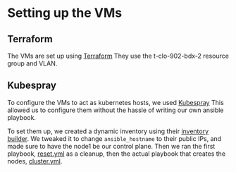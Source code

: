 # Setting up the VMs
## Terraform
The VMs are set up using [Terraform](../terraform/main.tf)
They use the t-clo-902-bdx-2 resource group and VLAN.

## Kubespray
To configure the VMs to act as kubernetes hosts, we used [Kubespray](https://kubespray.io/#/)
This allowed us to configure them without the hassle of writing our own ansible playbook.

To set them up, we created a dynamic inventory using their [inventory builder](https://github.com/kubernetes-sigs/kubespray/blob/master/contrib/inventory_builder/inventory.py). We tweaked it to change ```ansible_hostname``` to their public IPs, and made sure to have the node1 be our control plane. Then we ran the first playbook, [reset.yml](https://github.com/kubernetes-sigs/kubespray/blob/master/playbooks/reset.yml) as a cleanup, then the actual playbook that creates the nodes, [cluster.yml](https://github.com/kubernetes-sigs/kubespray/blob/master/playbooks/cluster.yml).